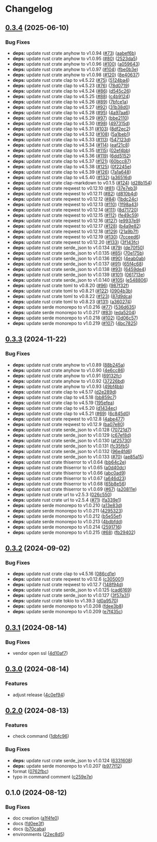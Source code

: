 # Changelog

## [0.3.4](https://github.com/LunchTimeCode/hay/compare/v0.3.3...v0.3.4) (2025-06-10)


### Bug Fixes

* **deps:** update rust crate anyhow to v1.0.94 ([#73](https://github.com/LunchTimeCode/hay/issues/73)) ([aabef6b](https://github.com/LunchTimeCode/hay/commit/aabef6b492cc074accff4474f7ebc8f61873b28d))
* **deps:** update rust crate anyhow to v1.0.95 ([#80](https://github.com/LunchTimeCode/hay/issues/80)) ([2523da5](https://github.com/LunchTimeCode/hay/commit/2523da51e5bb5a3b24ea139c909bab22d172b6f0))
* **deps:** update rust crate anyhow to v1.0.96 ([#100](https://github.com/LunchTimeCode/hay/issues/100)) ([a059643](https://github.com/LunchTimeCode/hay/commit/a05964393f30670439db5dad620b1cecfe317107))
* **deps:** update rust crate anyhow to v1.0.97 ([#104](https://github.com/LunchTimeCode/hay/issues/104)) ([fbe0b3e](https://github.com/LunchTimeCode/hay/commit/fbe0b3e7d40e0c47237db221b6bd0058191f46d3))
* **deps:** update rust crate anyhow to v1.0.98 ([#120](https://github.com/LunchTimeCode/hay/issues/120)) ([8e40637](https://github.com/LunchTimeCode/hay/commit/8e40637350c65b8dd1080685a1eb495da3f22c17))
* **deps:** update rust crate clap to v4.5.22 ([#75](https://github.com/LunchTimeCode/hay/issues/75)) ([5124ba4](https://github.com/LunchTimeCode/hay/commit/5124ba4a8cc8daf6063e0df1eecc5804bd3b0acf))
* **deps:** update rust crate clap to v4.5.23 ([#76](https://github.com/LunchTimeCode/hay/issues/76)) ([78d0719](https://github.com/LunchTimeCode/hay/commit/78d0719e1cbc297ad53854f88ddaefabb271fa90))
* **deps:** update rust crate clap to v4.5.24 ([#86](https://github.com/LunchTimeCode/hay/issues/86)) ([d545c26](https://github.com/LunchTimeCode/hay/commit/d545c26239e71a9ca6b03a772a258c1cf2fb7a49))
* **deps:** update rust crate clap to v4.5.25 ([#88](https://github.com/LunchTimeCode/hay/issues/88)) ([c4b9124](https://github.com/LunchTimeCode/hay/commit/c4b91248f0cd12d7dbbdd76225e654c8d74a3fa0))
* **deps:** update rust crate clap to v4.5.26 ([#89](https://github.com/LunchTimeCode/hay/issues/89)) ([7bfce1a](https://github.com/LunchTimeCode/hay/commit/7bfce1a4a337c4dfece32ba41c9c990060b8e2f5))
* **deps:** update rust crate clap to v4.5.27 ([#92](https://github.com/LunchTimeCode/hay/issues/92)) ([31b38d0](https://github.com/LunchTimeCode/hay/commit/31b38d0d5eea49a7da161d4fbe7065edc5060398))
* **deps:** update rust crate clap to v4.5.28 ([#95](https://github.com/LunchTimeCode/hay/issues/95)) ([4a97aa6](https://github.com/LunchTimeCode/hay/commit/4a97aa61a47b8159be5425357644b168100f6de6))
* **deps:** update rust crate clap to v4.5.29 ([#97](https://github.com/LunchTimeCode/hay/issues/97)) ([bbe2110](https://github.com/LunchTimeCode/hay/commit/bbe2110876abeba54887338b150a506f07e6025f))
* **deps:** update rust crate clap to v4.5.30 ([#98](https://github.com/LunchTimeCode/hay/issues/98)) ([497315d](https://github.com/LunchTimeCode/hay/commit/497315d14e62c1eba6fa6f5dfad00e58c8120da9))
* **deps:** update rust crate clap to v4.5.31 ([#103](https://github.com/LunchTimeCode/hay/issues/103)) ([8df2ec2](https://github.com/LunchTimeCode/hay/commit/8df2ec25ee4109e478919715404bc3def736c46f))
* **deps:** update rust crate clap to v4.5.32 ([#108](https://github.com/LunchTimeCode/hay/issues/108)) ([5a1beb1](https://github.com/LunchTimeCode/hay/commit/5a1beb1a0967cd86f4f21acea73e126818b09502))
* **deps:** update rust crate clap to v4.5.33 ([#113](https://github.com/LunchTimeCode/hay/issues/113)) ([547123d](https://github.com/LunchTimeCode/hay/commit/547123dd87707fb16f4db9977cdcf7214710ef1a))
* **deps:** update rust crate clap to v4.5.34 ([#114](https://github.com/LunchTimeCode/hay/issues/114)) ([eaf21c8](https://github.com/LunchTimeCode/hay/commit/eaf21c8d516496f4f7bb9fba3040d8556114dd7b))
* **deps:** update rust crate clap to v4.5.35 ([#115](https://github.com/LunchTimeCode/hay/issues/115)) ([02ef4bb](https://github.com/LunchTimeCode/hay/commit/02ef4bbd158be904ce79b90d7a7d126e6b16a033))
* **deps:** update rust crate clap to v4.5.36 ([#119](https://github.com/LunchTimeCode/hay/issues/119)) ([6dd5152](https://github.com/LunchTimeCode/hay/commit/6dd5152805785261c6367b7118ce4cf2cc693d36))
* **deps:** update rust crate clap to v4.5.37 ([#121](https://github.com/LunchTimeCode/hay/issues/121)) ([60bcc87](https://github.com/LunchTimeCode/hay/commit/60bcc87e8d5d1e39a42ae346faaf630201630a2e))
* **deps:** update rust crate clap to v4.5.38 ([#125](https://github.com/LunchTimeCode/hay/issues/125)) ([0f2245e](https://github.com/LunchTimeCode/hay/commit/0f2245e0ebc9179671345ed6dc7b708de7a06f23))
* **deps:** update rust crate clap to v4.5.39 ([#126](https://github.com/LunchTimeCode/hay/issues/126)) ([7a1a648](https://github.com/LunchTimeCode/hay/commit/7a1a648f3b416feccea2d0f12dd7837f20bd4800))
* **deps:** update rust crate clap to v4.5.40 ([#132](https://github.com/LunchTimeCode/hay/issues/132)) ([a36516d](https://github.com/LunchTimeCode/hay/commit/a36516d13a2737fb54fbe670ed8fb76a34bdb380))
* **deps:** update rust crate clap-markdown to v0.1.5 ([#124](https://github.com/LunchTimeCode/hay/issues/124)) ([d28b154](https://github.com/LunchTimeCode/hay/commit/d28b15466f7ef91b2c63a8f2fe18a537b8bc1db8))
* **deps:** update rust crate reqwest to v0.12.10 ([#81](https://github.com/LunchTimeCode/hay/issues/81)) ([37e7eb3](https://github.com/LunchTimeCode/hay/commit/37e7eb303a611217bf3b2a189d8d9ef26435deba))
* **deps:** update rust crate reqwest to v0.12.11 ([#82](https://github.com/LunchTimeCode/hay/issues/82)) ([d810b4d](https://github.com/LunchTimeCode/hay/commit/d810b4d7b40aefaac01120ba5abce775d96c30cc))
* **deps:** update rust crate reqwest to v0.12.12 ([#84](https://github.com/LunchTimeCode/hay/issues/84)) ([1bdc24c](https://github.com/LunchTimeCode/hay/commit/1bdc24c7179eadb338044fc83f7758af97d8ee93))
* **deps:** update rust crate reqwest to v0.12.13 ([#110](https://github.com/LunchTimeCode/hay/issues/110)) ([1f98a43](https://github.com/LunchTimeCode/hay/commit/1f98a4392d5c3c4191887a0654c88d34c1c3216d))
* **deps:** update rust crate reqwest to v0.12.14 ([#111](https://github.com/LunchTimeCode/hay/issues/111)) ([8d71720](https://github.com/LunchTimeCode/hay/commit/8d7172035b2ed5b9a81509c6e8d2c9eb854e7711))
* **deps:** update rust crate reqwest to v0.12.15 ([#112](https://github.com/LunchTimeCode/hay/issues/112)) ([fe49c59](https://github.com/LunchTimeCode/hay/commit/fe49c590184a50cf14d55c08bb234d7d41f238d2))
* **deps:** update rust crate reqwest to v0.12.16 ([#127](https://github.com/LunchTimeCode/hay/issues/127)) ([e9937e9](https://github.com/LunchTimeCode/hay/commit/e9937e9cfa984eb2ea1e76364ac0aad7765260b4))
* **deps:** update rust crate reqwest to v0.12.17 ([#128](https://github.com/LunchTimeCode/hay/issues/128)) ([b4a9e82](https://github.com/LunchTimeCode/hay/commit/b4a9e826f73b8b7012cc837410cdf87f5e4d29a0))
* **deps:** update rust crate reqwest to v0.12.18 ([#129](https://github.com/LunchTimeCode/hay/issues/129)) ([21a9b7f](https://github.com/LunchTimeCode/hay/commit/21a9b7f26c0957293e9133c4d1b8f9d4d66ad756))
* **deps:** update rust crate reqwest to v0.12.19 ([#130](https://github.com/LunchTimeCode/hay/issues/130)) ([7cceed6](https://github.com/LunchTimeCode/hay/commit/7cceed68aa1a137c00a7a4539df4ed04e1d628fc))
* **deps:** update rust crate reqwest to v0.12.20 ([#133](https://github.com/LunchTimeCode/hay/issues/133)) ([3f143fc](https://github.com/LunchTimeCode/hay/commit/3f143fcbb1194f3cbec10e8400c59225231ea29b))
* **deps:** update rust crate serde_json to v1.0.134 ([#79](https://github.com/LunchTimeCode/hay/issues/79)) ([de70f50](https://github.com/LunchTimeCode/hay/commit/de70f5097ec3fe99a959901ded079bb6d40a80f0))
* **deps:** update rust crate serde_json to v1.0.135 ([#85](https://github.com/LunchTimeCode/hay/issues/85)) ([70e175b](https://github.com/LunchTimeCode/hay/commit/70e175bdee3db10ced6b56b45a4b53cb348765a3))
* **deps:** update rust crate serde_json to v1.0.136 ([#90](https://github.com/LunchTimeCode/hay/issues/90)) ([4eab0ab](https://github.com/LunchTimeCode/hay/commit/4eab0ab8cae2914dbd4a12dbc403ae8a61f36aed))
* **deps:** update rust crate serde_json to v1.0.137 ([#91](https://github.com/LunchTimeCode/hay/issues/91)) ([65f4c68](https://github.com/LunchTimeCode/hay/commit/65f4c68e3ee871d15414225282f621b2d3eb31ed))
* **deps:** update rust crate serde_json to v1.0.138 ([#93](https://github.com/LunchTimeCode/hay/issues/93)) ([6459de4](https://github.com/LunchTimeCode/hay/commit/6459de4a1e88a67accdca0cf604ae5eee846ddd7))
* **deps:** update rust crate serde_json to v1.0.139 ([#101](https://github.com/LunchTimeCode/hay/issues/101)) ([061713e](https://github.com/LunchTimeCode/hay/commit/061713e984675b424a2234b2f7e168e51f12b8fe))
* **deps:** update rust crate serde_json to v1.0.140 ([#105](https://github.com/LunchTimeCode/hay/issues/105)) ([e548806](https://github.com/LunchTimeCode/hay/commit/e548806a1896607aa005700d0ab2bd879cdf72f6))
* **deps:** update rust crate toml to v0.8.20 ([#96](https://github.com/LunchTimeCode/hay/issues/96)) ([987f32f](https://github.com/LunchTimeCode/hay/commit/987f32f24ed25ebf1c674af30bc8807bb32dd154))
* **deps:** update rust crate toml to v0.8.21 ([#122](https://github.com/LunchTimeCode/hay/issues/122)) ([0904b3b](https://github.com/LunchTimeCode/hay/commit/0904b3b181f5e83aaa067c06f6dbf00d950b9736))
* **deps:** update rust crate toml to v0.8.22 ([#123](https://github.com/LunchTimeCode/hay/issues/123)) ([87d9dca](https://github.com/LunchTimeCode/hay/commit/87d9dcaca0d2874d94bfa82a4726691d958f4de0))
* **deps:** update rust crate toml to v0.8.23 ([#131](https://github.com/LunchTimeCode/hay/issues/131)) ([a360274](https://github.com/LunchTimeCode/hay/commit/a360274d826d1d38c9ba1f8dbc727d22ae44deae))
* **deps:** update serde monorepo to v1.0.216 ([#77](https://github.com/LunchTimeCode/hay/issues/77)) ([536d635](https://github.com/LunchTimeCode/hay/commit/536d635dfed76e0a7a7426117b96a1256d7d142b))
* **deps:** update serde monorepo to v1.0.217 ([#83](https://github.com/LunchTimeCode/hay/issues/83)) ([eda5204](https://github.com/LunchTimeCode/hay/commit/eda5204ed4574f2b89af6266f4f5f8234954417c))
* **deps:** update serde monorepo to v1.0.218 ([#102](https://github.com/LunchTimeCode/hay/issues/102)) ([0d06c57](https://github.com/LunchTimeCode/hay/commit/0d06c57f307fafeb1c77ba51e85adcce7dbe7504))
* **deps:** update serde monorepo to v1.0.219 ([#107](https://github.com/LunchTimeCode/hay/issues/107)) ([4bc7825](https://github.com/LunchTimeCode/hay/commit/4bc7825b650a6e5ae4f02025711133808411cdb4))

## [0.3.3](https://github.com/LunchTimeCode/hay/compare/v0.3.2...v0.3.3) (2024-11-22)


### Bug Fixes

* **deps:** update rust crate anyhow to v1.0.89 ([88b245a](https://github.com/LunchTimeCode/hay/commit/88b245aaa456b939645afde40b12bb212ee54134))
* **deps:** update rust crate anyhow to v1.0.90 ([4e6cc86](https://github.com/LunchTimeCode/hay/commit/4e6cc86156f31ae08123367d3120fecd254ec5bf))
* **deps:** update rust crate anyhow to v1.0.91 ([69132fc](https://github.com/LunchTimeCode/hay/commit/69132fcf2d02b47bebcc52e24bbb7bea4b8af504))
* **deps:** update rust crate anyhow to v1.0.92 ([37226bd](https://github.com/LunchTimeCode/hay/commit/37226bdbc3950b931c74215cad5fdf1e6f09ae1d))
* **deps:** update rust crate anyhow to v1.0.93 ([49bf4bb](https://github.com/LunchTimeCode/hay/commit/49bf4bb73e418acb15bce888a3b99f0afa28c617))
* **deps:** update rust crate clap to v4.5.17 ([d2e289d](https://github.com/LunchTimeCode/hay/commit/d2e289d75d09ad67e6f5c9b9c8d096940195faf6))
* **deps:** update rust crate clap to v4.5.18 ([bb859c7](https://github.com/LunchTimeCode/hay/commit/bb859c77da4aaa1bff21e017ba1baf59fb811376))
* **deps:** update rust crate clap to v4.5.19 ([195efea](https://github.com/LunchTimeCode/hay/commit/195efeaebe83a65c65d6fa0d6a25689f96edcd77))
* **deps:** update rust crate clap to v4.5.20 ([d1434ec](https://github.com/LunchTimeCode/hay/commit/d1434ec2823db262fd318b1935543d8c1ec4d327))
* **deps:** update rust crate clap to v4.5.21 ([#69](https://github.com/LunchTimeCode/hay/issues/69)) ([6c845d0](https://github.com/LunchTimeCode/hay/commit/6c845d029565e3ba62f463707b5bf23bbea6e6ba))
* **deps:** update rust crate reqwest to v0.12.8 ([4abe477](https://github.com/LunchTimeCode/hay/commit/4abe4774c2e3c678d903d02c122ac5de76f6764f))
* **deps:** update rust crate reqwest to v0.12.9 ([ba07e80](https://github.com/LunchTimeCode/hay/commit/ba07e80c5b0b9f94f5f02c11171de662a1b01327))
* **deps:** update rust crate serde_json to v1.0.128 ([70721d7](https://github.com/LunchTimeCode/hay/commit/70721d7f4cdc905bcc2e15abc33d8f848a87ae5f))
* **deps:** update rust crate serde_json to v1.0.129 ([c67ef8d](https://github.com/LunchTimeCode/hay/commit/c67ef8dcc12a2222df8b412ef263fe0f2b5f8a4b))
* **deps:** update rust crate serde_json to v1.0.130 ([af25730](https://github.com/LunchTimeCode/hay/commit/af25730661d3005b776d34c0dee6e619dc95fd15))
* **deps:** update rust crate serde_json to v1.0.131 ([fc35fb5](https://github.com/LunchTimeCode/hay/commit/fc35fb555bd6c9f4a5c5b4f1f6fffdf37c71772a))
* **deps:** update rust crate serde_json to v1.0.132 ([96e4fd6](https://github.com/LunchTimeCode/hay/commit/96e4fd65a29d75032697750b822c5817d1ef4eae))
* **deps:** update rust crate serde_json to v1.0.133 ([#70](https://github.com/LunchTimeCode/hay/issues/70)) ([ae85a15](https://github.com/LunchTimeCode/hay/commit/ae85a15d9a5c6fb6916a6ba42fd03ab1f8b94718))
* **deps:** update rust crate thiserror to v1.0.64 ([bb64c2e](https://github.com/LunchTimeCode/hay/commit/bb64c2e8a08163d563c70e3e1a27c33b7678c2ff))
* **deps:** update rust crate thiserror to v1.0.65 ([a0d40dc](https://github.com/LunchTimeCode/hay/commit/a0d40dc4dedb9d59e3a6d67b79cf48299c56f847))
* **deps:** update rust crate thiserror to v1.0.66 ([abc0ad9](https://github.com/LunchTimeCode/hay/commit/abc0ad957864961739cf69e2558e2f7b03f1f614))
* **deps:** update rust crate thiserror to v1.0.67 ([a646d23](https://github.com/LunchTimeCode/hay/commit/a646d2305cd74e8a4767f4308d2da86561157bf4))
* **deps:** update rust crate thiserror to v1.0.68 ([65b8e56](https://github.com/LunchTimeCode/hay/commit/65b8e567c17b151fe5996314be89ef6be10e81a1))
* **deps:** update rust crate thiserror to v1.0.69 ([#67](https://github.com/LunchTimeCode/hay/issues/67)) ([a20811e](https://github.com/LunchTimeCode/hay/commit/a20811e4dff178d2f28f57bcb1f1da04d0360288))
* **deps:** update rust crate url to v2.5.3 ([026c550](https://github.com/LunchTimeCode/hay/commit/026c55085c97e832df83a900df0abac537c987e9))
* **deps:** update rust crate url to v2.5.4 ([#71](https://github.com/LunchTimeCode/hay/issues/71)) ([fa339e1](https://github.com/LunchTimeCode/hay/commit/fa339e13d3bf2df5d952c338cb1dcbd4a2332e0d))
* **deps:** update serde monorepo to v1.0.210 ([a13e83d](https://github.com/LunchTimeCode/hay/commit/a13e83d21df3d8a70abdbdecb145078080897890))
* **deps:** update serde monorepo to v1.0.211 ([4295323](https://github.com/LunchTimeCode/hay/commit/4295323d88264e6d7778d0b35be887192f91444d))
* **deps:** update serde monorepo to v1.0.212 ([b5e55ef](https://github.com/LunchTimeCode/hay/commit/b5e55ef554421a61ce1123c969ba89d74156b0ac))
* **deps:** update serde monorepo to v1.0.213 ([4bdbfdd](https://github.com/LunchTimeCode/hay/commit/4bdbfdd48f4b739efa31ae3063c4fa99d0994743))
* **deps:** update serde monorepo to v1.0.214 ([2591716](https://github.com/LunchTimeCode/hay/commit/2591716c521b64c5cc119092eb7b79a356048ef2))
* **deps:** update serde monorepo to v1.0.215 ([#68](https://github.com/LunchTimeCode/hay/issues/68)) ([fb29402](https://github.com/LunchTimeCode/hay/commit/fb2940227f732766e93092d6a8f1656efe6628c8))

## [0.3.2](https://github.com/LunchTimeCode/hay/compare/v0.3.1...v0.3.2) (2024-09-02)


### Bug Fixes

* **deps:** update rust crate clap to v4.5.16 ([086cd1e](https://github.com/LunchTimeCode/hay/commit/086cd1e5fa86685afd8f1e90914bb88c09baed1d))
* **deps:** update rust crate reqwest to v0.12.6 ([c305001](https://github.com/LunchTimeCode/hay/commit/c3050016df2f6bc93f7f5b7c5fb9240ce6620f64))
* **deps:** update rust crate reqwest to v0.12.7 ([148f94d](https://github.com/LunchTimeCode/hay/commit/148f94dedf33a9dcbd649665167f0f2acf662117))
* **deps:** update rust crate serde_json to v1.0.125 ([cad6169](https://github.com/LunchTimeCode/hay/commit/cad6169eeca6ac17db5f02f0f2c309db34bd00d4))
* **deps:** update rust crate serde_json to v1.0.127 ([3f57a31](https://github.com/LunchTimeCode/hay/commit/3f57a313284472187e9984cfb6c2c533ea27d122))
* **deps:** update rust crate tokio to v1.39.3 ([d0a9570](https://github.com/LunchTimeCode/hay/commit/d0a957024c341c2f57fd4efe80282c357a4832f0))
* **deps:** update serde monorepo to v1.0.208 ([fdee3b8](https://github.com/LunchTimeCode/hay/commit/fdee3b8adedb5f4e94ca6d4f409562304b9ced27))
* **deps:** update serde monorepo to v1.0.209 ([e7f435c](https://github.com/LunchTimeCode/hay/commit/e7f435c1ecf0d88a330b093cabe37dff7f1ebe42))

## [0.3.1](https://github.com/LunchTimeCode/hay/compare/v0.3.0...v0.3.1) (2024-08-14)


### Bug Fixes

* vendor open ssl ([4d10af7](https://github.com/LunchTimeCode/hay/commit/4d10af7c4c0d0c26cdd93d950a3d244e24c5bbfb))

## [0.3.0](https://github.com/LunchTimeCode/hay/compare/v0.2.0...v0.3.0) (2024-08-14)


### Features

* adjust release ([4c0ef94](https://github.com/LunchTimeCode/hay/commit/4c0ef94b12dffaac60edee17b4831c45b2dec912))

## [0.2.0](https://github.com/LunchTimeCode/hay/compare/v0.1.0...v0.2.0) (2024-08-13)


### Features

* check command ([1dbfc96](https://github.com/LunchTimeCode/hay/commit/1dbfc9623f23d749dc90cfa48f5e5596f0e7c23d))


### Bug Fixes

* **deps:** update rust crate serde_json to v1.0.124 ([6331608](https://github.com/LunchTimeCode/hay/commit/6331608c7263b72df3a555f8662b810b6a611ad2))
* **deps:** update serde monorepo to v1.0.207 ([b977f12](https://github.com/LunchTimeCode/hay/commit/b977f1223215628dcadcc1f1f8f703485cafcbc7))
* format ([0762fbc](https://github.com/LunchTimeCode/hay/commit/0762fbcaaeae3fc44d6364be4edfe962a2823d67))
* typo in command comment ([c259e7e](https://github.com/LunchTimeCode/hay/commit/c259e7ed6ebe521991a9f54d970b870a50b30be3))

## 0.1.0 (2024-08-12)


### Bug Fixes

* doc creation ([a1f4fe0](https://github.com/LunchTimeCode/hay/commit/a1f4fe093de001c415ce86b67b0ced96a04ad50c))
* docs ([fd0ee3f](https://github.com/LunchTimeCode/hay/commit/fd0ee3f6995b1aa968f8b87dcc2cbcbd4e1495a7))
* docs ([b70caba](https://github.com/LunchTimeCode/hay/commit/b70cabad565b1d1d877a6d843912287d46a55676))
* environments ([22ec8d5](https://github.com/LunchTimeCode/hay/commit/22ec8d5edd8f698a9ae856f24c82466c14cbff29))
